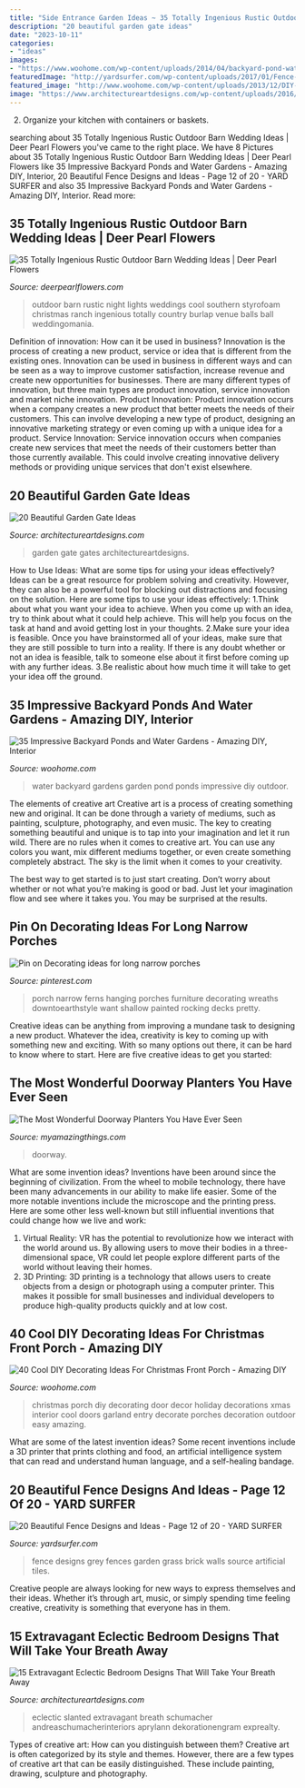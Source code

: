 ```yaml
---
title: "Side Entrance Garden Ideas ~ 35 Totally Ingenious Rustic Outdoor Barn Wedding Ideas"
description: "20 beautiful garden gate ideas"
date: "2023-10-11"
categories:
- "ideas"
images:
- "https://www.woohome.com/wp-content/uploads/2014/04/backyard-pond-water-garden-12.jpg"
featuredImage: "http://yardsurfer.com/wp-content/uploads/2017/01/Fence-Designs-and-Ideas-12.jpg"
featured_image: "http://www.woohome.com/wp-content/uploads/2013/12/DIY-Christmas-Porch-Ideas-37.jpg"
image: "https://www.architectureartdesigns.com/wp-content/uploads/2016/11/15-Extravagant-Eclectic-Bedroom-Designs-That-Will-Take-Your-Breath-Away-8-802x1024.jpg"
---
```



2. Organize your kitchen with containers or baskets.

	

		
searching about 35 Totally Ingenious Rustic Outdoor Barn Wedding Ideas | Deer Pearl Flowers you've came to the right place. We have 8 Pictures about 35 Totally Ingenious Rustic Outdoor Barn Wedding Ideas | Deer Pearl Flowers like 35 Impressive Backyard Ponds and Water Gardens - Amazing DIY, Interior, 20 Beautiful Fence Designs and Ideas - Page 12 of 20 - YARD SURFER and also 35 Impressive Backyard Ponds and Water Gardens - Amazing DIY, Interior. Read more:
		
    
## 35 Totally Ingenious Rustic Outdoor Barn Wedding Ideas | Deer Pearl Flowers

<img loading=lazy src="http://www.deerpearlflowers.com/wp-content/uploads/2015/09/night-rustic-burlap-wedding-ideas-with-lights.jpg" onerror="this.onerror=null;this.src='https://tse2.mm.bing.net/th?id=OIP.qcMTPhJbCeXUi3K0nHymqwHaKG&amp;pid=15.1';" alt="35 Totally Ingenious Rustic Outdoor Barn Wedding Ideas | Deer Pearl Flowers">

_Source: deerpearlflowers.com_

>outdoor barn rustic night lights weddings cool southern styrofoam christmas ranch ingenious totally country burlap venue balls ball weddingomania. 

	

Definition of innovation: How can it be used in business?
Innovation is the process of creating a new product, service or idea that is different from the existing ones. Innovation can be used in business in different ways and can be seen as a way to improve customer satisfaction, increase revenue and create new opportunities for businesses. There are many different types of innovation, but three main types are product innovation, service innovation and market niche innovation. Product Innovation: Product innovation occurs when a company creates a new product that better meets the needs of their customers. This can involve developing a new type of product, designing an innovative marketing strategy or even coming up with a unique idea for a product. Service Innovation: Service innovation occurs when companies create new services that meet the needs of their customers better than those currently available. This could involve creating innovative delivery methods or providing unique services that don't exist elsewhere.

    
## 20 Beautiful Garden Gate Ideas

<img loading=lazy src="https://www.architectureartdesigns.com/wp-content/uploads/2013/03/Gates-ArchitectureArtDesigns-6.jpg" onerror="this.onerror=null;this.src='https://tse3.mm.bing.net/th?id=OIP.SGeevEAtPGw3-zs_8P6foQAAAA&amp;pid=15.1';" alt="20 Beautiful Garden Gate Ideas">

_Source: architectureartdesigns.com_

>garden gate gates architectureartdesigns. 

	

How to Use Ideas: What are some tips for using your ideas effectively?
Ideas can be a great resource for problem solving and creativity. However, they can also be a powerful tool for blocking out distractions and focusing on the solution. Here are some tips to use your ideas effectively:
1.Think about what you want your idea to achieve. When you come up with an idea, try to think about what it could help achieve. This will help you focus on the task at hand and avoid getting lost in your thoughts.
2.Make sure your idea is feasible. Once you have brainstormed all of your ideas, make sure that they are still possible to turn into a reality. If there is any doubt whether or not an idea is feasible, talk to someone else about it first before coming up with any further ideas.
3.Be realistic about how much time it will take to get your idea off the ground.

    
## 35 Impressive Backyard Ponds And Water Gardens - Amazing DIY, Interior

<img loading=lazy src="https://www.woohome.com/wp-content/uploads/2014/04/backyard-pond-water-garden-12.jpg" onerror="this.onerror=null;this.src='https://tse4.mm.bing.net/th?id=OIP.W1KZJbh-8aHhUM_qamSyLQHaJ4&amp;pid=15.1';" alt="35 Impressive Backyard Ponds and Water Gardens - Amazing DIY, Interior">

_Source: woohome.com_

>water backyard gardens garden pond ponds impressive diy outdoor. 

	

The elements of creative art
Creative art is a process of creating something new and original. It can be done through a variety of mediums, such as painting, sculpture, photography, and even music. The key to creating something beautiful and unique is to tap into your imagination and let it run wild.
There are no rules when it comes to creative art. You can use any colors you want, mix different mediums together, or even create something completely abstract. The sky is the limit when it comes to your creativity.

The best way to get started is to just start creating. Don’t worry about whether or not what you’re making is good or bad. Just let your imagination flow and see where it takes you. You may be surprised at the results.

    
## Pin On Decorating Ideas For Long Narrow Porches

<img loading=lazy src="https://i.pinimg.com/736x/1a/db/bc/1adbbcc9264c15129cc3b880911b9901.jpg" onerror="this.onerror=null;this.src='https://tse2.mm.bing.net/th?id=OIP.d9LVMto7GvWy_pb_DBIUMgHaJ3&amp;pid=15.1';" alt="Pin on Decorating ideas for long narrow porches">

_Source: pinterest.com_

>porch narrow ferns hanging porches furniture decorating wreaths downtoearthstyle want shallow painted rocking decks pretty. 

	

Creative ideas can be anything from improving a mundane task to designing a new product. Whatever the idea, creativity is key to coming up with something new and exciting. With so many options out there, it can be hard to know where to start. Here are five creative ideas to get you started:

    
## The Most Wonderful Doorway Planters You Have Ever Seen

<img loading=lazy src="http://myamazingthings.com/wp-content/uploads/2017/04/brick-patio.jpg" onerror="this.onerror=null;this.src='https://tse1.mm.bing.net/th?id=OIP.zO8dNmO8OxgWTfLRW9NEyAHaJ4&amp;pid=15.1';" alt="The Most Wonderful Doorway Planters You Have Ever Seen">

_Source: myamazingthings.com_

>doorway. 

	

What are some invention ideas?
Inventions have been around since the beginning of civilization. From the wheel to mobile technology, there have been many advancements in our ability to make life easier. Some of the more notable inventions include the microscope and the printing press. Here are some other less well-known but still influential inventions that could change how we live and work:
1) Virtual Reality: VR has the potential to revolutionize how we interact with the world around us. By allowing users to move their bodies in a three-dimensional space, VR could let people explore different parts of the world without leaving their homes.
2) 3D Printing: 3D printing is a technology that allows users to create objects from a design or photograph using a computer printer. This makes it possible for small businesses and individual developers to produce high-quality products quickly and at low cost.

    
## 40 Cool DIY Decorating Ideas For Christmas Front Porch - Amazing DIY

<img loading=lazy src="http://www.woohome.com/wp-content/uploads/2013/12/DIY-Christmas-Porch-Ideas-37.jpg" onerror="this.onerror=null;this.src='https://tse4.mm.bing.net/th?id=OIP.zd-UdMlgHc0A_vxf3kCHeAHaJ7&amp;pid=15.1';" alt="40 Cool DIY Decorating Ideas For Christmas Front Porch - Amazing DIY">

_Source: woohome.com_

>christmas porch diy decorating door decor holiday decorations xmas interior cool doors garland entry decorate porches decoration outdoor easy amazing. 

	

What are some of the latest invention ideas?
Some recent inventions include a 3D printer that prints clothing and food, an artificial intelligence system that can read and understand human language, and a self-healing bandage.

    
## 20 Beautiful Fence Designs And Ideas - Page 12 Of 20 - YARD SURFER

<img loading=lazy src="http://yardsurfer.com/wp-content/uploads/2017/01/Fence-Designs-and-Ideas-12.jpg" onerror="this.onerror=null;this.src='https://tse2.mm.bing.net/th?id=OIP.tL3XiDAy2V2AW6QBwtH5UQHaKh&amp;pid=15.1';" alt="20 Beautiful Fence Designs and Ideas - Page 12 of 20 - YARD SURFER">

_Source: yardsurfer.com_

>fence designs grey fences garden grass brick walls source artificial tiles. 

	

Creative people are always looking for new ways to express themselves and their ideas. Whether it’s through art, music, or simply spending time feeling creative, creativity is something that everyone has in them.

    
## 15 Extravagant Eclectic Bedroom Designs That Will Take Your Breath Away

<img loading=lazy src="https://www.architectureartdesigns.com/wp-content/uploads/2016/11/15-Extravagant-Eclectic-Bedroom-Designs-That-Will-Take-Your-Breath-Away-8-802x1024.jpg" onerror="this.onerror=null;this.src='https://tse2.mm.bing.net/th?id=OIP.MC0h-bl4rPsG5zI1qfEhagHaJd&amp;pid=15.1';" alt="15 Extravagant Eclectic Bedroom Designs That Will Take Your Breath Away">

_Source: architectureartdesigns.com_

>eclectic slanted extravagant breath schumacher andreaschumacherinteriors aprylann dekorationengram exprealty. 

	

Types of creative art: How can you distinguish between them?
Creative art is often categorized by its style and themes. However, there are a few types of creative art that can be easily distinguished. These include painting, drawing, sculpture and photography.

